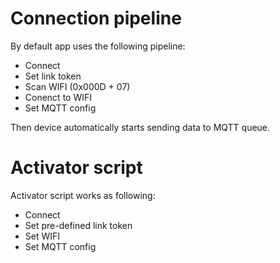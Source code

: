 # Connection pipeline

By default app uses the following pipeline:
- Connect
- Set link token
- Scan WIFI (0x000D + 07)
- Conenct to WIFI
- Set MQTT config

Then device automatically starts sending data to MQTT queue.

# Activator script

Activator script works as following:
- Connect
- Set pre-defined link token
- Set WIFI
- Set MQTT config
